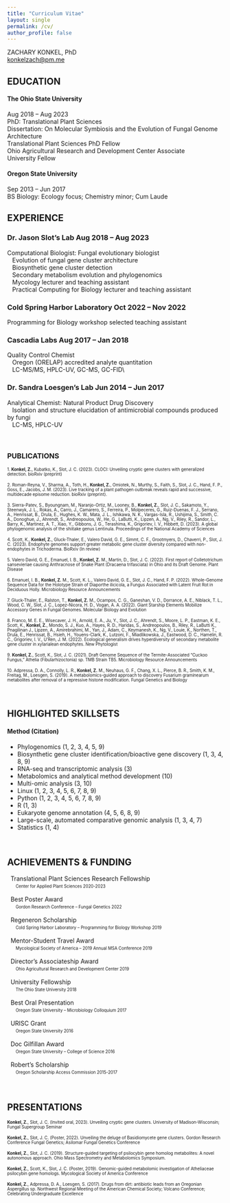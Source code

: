```yaml
---
title: "Curriculum Vitae"
layout: single
permalink: /cv/
author_profile: false
---
```


ZACHARY KONKEL, PhD\
konkelzach@pm.me


## EDUCATION
#### The Ohio State University		
Aug 2018 – Aug 2023\
PhD: Translational Plant Sciences\
Dissertation: On Molecular Symbiosis and the Evolution of Fungal Genome Architecture\
Translational Plant Sciences PhD Fellow\
Ohio Agricultural Research and Development Center Associate\
University Fellow

#### Oregon State University		
Sep 2013 – Jun 2017\
BS Biology: Ecology focus; Chemistry minor; Cum Laude


## EXPERIENCE
### Dr. Jason Slot’s Lab			Aug 2018 – Aug 2023
Computational Biologist: Fungal evolutionary biologist\
&nbsp;&nbsp; Evolution of fungal gene cluster architecture\
&nbsp;&nbsp; Biosynthetic gene cluster detection\
&nbsp;&nbsp; Secondary metabolism evolution and phylogenomics\
&nbsp;&nbsp; Mycology lecturer and teaching assistant\
&nbsp;&nbsp; Practical Computing for Biology lecturer and teaching assistant

### Cold Spring Harbor Laboratory	Oct 2022 – Nov 2022
Programming for Biology workshop selected teaching assistant

### Cascadia Labs				Aug 2017 – Jan 2018
Quality Control Chemist\
&nbsp;&nbsp; Oregon (ORELAP) accredited analyte quantitation\
&nbsp;&nbsp; LC-MS/MS, HPLC-UV, GC-MS, GC-FID\

### Dr. Sandra Loesgen’s Lab		Jun 2014 – Jun 2017
Analytical Chemist: Natural Product Drug Discovery\
&nbsp;&nbsp; Isolation and structure elucidation of
antimicrobial compounds produced by fungi\
&nbsp;&nbsp; LC-MS, HPLC-UV

<br />

### PUBLICATIONS
<sub><sup>1. <b><b>Konkel, Z.</b></b>, Kubatko, K., Slot, J. C. (2023). CLOCI: Unveiling cryptic
gene clusters with generalized detection. bioRxiv (preprint)

<sup><sup>2. Roman-Reyna, V., Sharma, A., Toth, H., <b><b>Konkel, Z.</b></b>, Omiotek, N., Murthy, S., 
Faith, S., Slot, J. C., Hand, F. P., Goss, E., Jacobs, J. M. (2023). Live tracking of 
a plant pathogen outbreak reveals rapid and successive, multidecade episome reduction. 
bioRxiv (preprint).

<sub><sup>3. Sierra-Patev, S., Byoungnam, M., Naranjo-Ortiz, M., Looney, B., <b><b>Konkel, Z.</b></b>, Slot, J. C., Sakamoto, Y., Steenwyk, J. L., Rokas, A., Carro, J., Camarero, S., Ferreira, P., Molpeceres, G., Ruiz-Duenas, F. J., Serrano, A., Henrissat, B., Drula, E., Hughes, K. W., Mata, J. L., Ishikawa, N. K., Vargas-Isla, R., Ushijima, S., Smith, C. A., Donoghue, J., Ahrendt, S., Andreopoulos, W., He, G., LaButti, K., Lipzen, A., Ng, V., Riley, R., Sandor, L., Barry, K., Martinez, A. T., Xiao, Y., Gibbons, J. G., Terashima, K., Grigoriev, I. V., Hibbett, D. (2023). A global phylogenomic analysis of the shiitake genus Lentinula. Proceedings of the National Academy of Sciences

<sub><sup>4. Scott, K., <b>Konkel, Z.</b>, Gluck-Thaler, E., Valero David, G. E., Simmt, C. F., Grootmyers, D., Chaverri, P., Slot, J. C. (2023). Endophyte genomes support greater metabolic gene cluster diversity compared with non-endophytes in Trichoderma. BioRxiv (In review)

<sub><sup>5. Valero David, G. E., Emanuel, I. B., <b>Konkel, Z.</b> M., Martin, D., Slot, J. C. (2022). First report of Colletotrichum sansevieriae causing Anthracnose of Snake Plant (Dracaena trifasciata) in Ohio and its Draft Genome. Plant Disease

<sub><sup>6. Emanuel, I. B., <b>Konkel, Z.</b> M., Scott, K. L., Valero David, G. E., Slot, J. C., Hand, F. P. (2022). Whole-Genome Sequence Data for the Holotype Strain of Diaporthe ilicicola, a Fungus Associated with Latent Fruit Rot in Deciduous Holly. Microbiology Resource Announcements

<sub><sup>7. Gluck-Thaler, E., Ralston, T., <b>Konkel, Z.</b> M., Ocampos, C. G., Ganeshan, V. D., Dorrance, A. E., Niblack, T. L., Wood, C. W., Slot, J. C., Lopez-Nicora, H. D., Vogan, A. A. (2022). Giant Starship Elements Mobilize Accessory Genes in Fungal Genomes. Molecular Biology and Evolution

<sub><sup>8. Franco, M. E. E., Wisecaver, J. H., Arnold, E. A., Ju, Y., Slot, J. C., Ahrendt, S., Moore, L. P., Eastman, K. E., Scott, K., <b>Konkel, Z.</b>, Mondo, S. J., Kuo, A., Hayes, R. D., Haridas, S., Andreopoulos, B., Riley, R., LaButti K., Pnagilinan J., Lipzen, A., Amirebrahimi, M., Yan, J., Adam, C., Keymanesh, K., Ng, V., Louie, K., Northen, T., Drula, E., Henrissat, B., Hsieh, H., Youens-Clark, K., Lutzoni, F., Miadlikowska, J., Eastwood, D. C., Hamelin, R. C., Grigoriev, I. V., U’Ren, J. M. (2022). Ecological generalism drives hyperdiversity of secondary metabolite gene cluster in xylarialean endophytes. New Phytologist

<sub><sup>9. <b>Konkel, Z.</b>, Scott, K., Slot, J. C. (2021). Draft Genome Sequence of the Termite-Associated “Cuckoo Fungus,” Athelia (Fibularhizoctonia) sp. TMB Strain TB5. Microbiology Resource Announcements

<sub><sup>10. Adpressa, D. A., Connolly, L. R., <b>Konkel, Z.</b> M., Neuhaus, G. F., Chang, X. L., Pierce, B. R., Smith, K. M., Freitag, M., Loesgen, S. (2019). A metabolomics-guided approach to discovery Fusarium graminearum metabolites after removal of a repressive histone modification. Fungal Genetics and Biology

<br />

## HIGHLIGHTED SKILLSETS
#### Method (Citation)
- Phylogenomics (1, 2, 3, 4, 5, 9)
- Biosynthetic gene cluster identification/bioactive gene discovery (1, 3, 4,
  8, 9)
- RNA-seq and transcriptomic analysis (3)
- Metabolomics and analytical method development (10)
- Multi-omic analysis (3, 10)
- Linux (1, 2, 3, 4, 5, 6, 7, 8, 9)
- Python (1, 2, 3, 4, 5, 6, 7, 8, 9)
- R (1, 3)
- Eukaryote genome annotation (4, 5, 6, 8, 9)
- Large-scale, automated comparative genomic analysis (1, 3, 4, 7)
- Statistics (1, 4)

<br />

## ACHIEVEMENTS & FUNDING
&nbsp;&nbsp;Translational Plant Sciences Research Fellowship\
&nbsp;&nbsp;&nbsp;&nbsp; <sub><sup>Center for Applied Plant Sciences
2020-2023</sup></sub>

&nbsp;&nbsp;Best Poster Award\
&nbsp;&nbsp;&nbsp;&nbsp; <sub><sup>Gordon Research Conference – Fungal Genetics
2022</sup></sub>

&nbsp;&nbsp;Regeneron Scholarship\
&nbsp;&nbsp;&nbsp;&nbsp; <sub><sup>Cold Spring Harbor Laboratory – Programming
for Biology Workshop 2019</sup></sub>

&nbsp;&nbsp;Mentor-Student Travel Award\
&nbsp;&nbsp;&nbsp;&nbsp; <sub><sup>Mycological Society of America – 2019 Annual
MSA Conference 2019</sup></sub>

&nbsp;&nbsp;Director’s Associateship Award\
&nbsp;&nbsp;&nbsp;&nbsp; <sub><sup>Ohio Agricultural Research and Development Center
2019</sup></sub>

&nbsp;&nbsp;University Fellowship\
&nbsp;&nbsp;&nbsp;&nbsp; <sub><sup>The Ohio State University 2018</sup></sub>

&nbsp;&nbsp;Best Oral Presentation\
&nbsp;&nbsp;&nbsp;&nbsp; <sub><sup>Oregon State University – Microbiology
Colloquium 2017</sup></sub>

&nbsp;&nbsp;URISC Grant\
&nbsp;&nbsp;&nbsp;&nbsp; <sub><sup>Oregon State University 2016</sup></sub>

&nbsp;&nbsp;Doc Gilfillan Award\
&nbsp;&nbsp;&nbsp;&nbsp; <sub><sup>Oregon State University – College of Science
2016</sup></sub>

&nbsp;&nbsp;Robert’s Scholarship\
&nbsp;&nbsp;&nbsp;&nbsp; <sub><sup>Oregon Scholarship Access Commission
2015-2017</sup></sub>

<br />

## PRESENTATIONS
<sub><sup><b>Konkel, Z.</b>, Slot, J. C. (Invited oral, 2023). Unveiling cryptic gene clusters. University of Madison-Wisconsin; Fungal Supergroup Seminar

<sub><sup><b>Konkel, Z.</b>, Slot, J. C. (Poster, 2022). Unveiling the deluge of Basidiomycete gene clusters. Gordon Research Conference Fungal Genetics; Asilomar Fungal Genetics Conference

<sub><sup><b>Konkel, Z.</b>, Slot, J. C. (2019). Structure-guided targeting of psilocybin gene homolog metabolites: A novel autonomous approach. Ohio Mass Spectrometry and Metabolomics Symposium.

<sub><sup><b>Konkel, Z.</b>, Scott, K., Slot, J. C. (Poster, 2019). Genomic-guided metabolomic investigation of Atheliaceae psilocybin gene homologs. Mycological Society of America Conference

<sub><sup><b>Konkel, Z.</b>, Adpressa, D. A., Loesgen, S. (2017). Drugs from dirt: antibiotic leads from an Oregonian Aspergillus sp. Northwest Regional Meeting of the American Chemical Society; Volcano Conference; Celebrating Undergraduate Excellence
